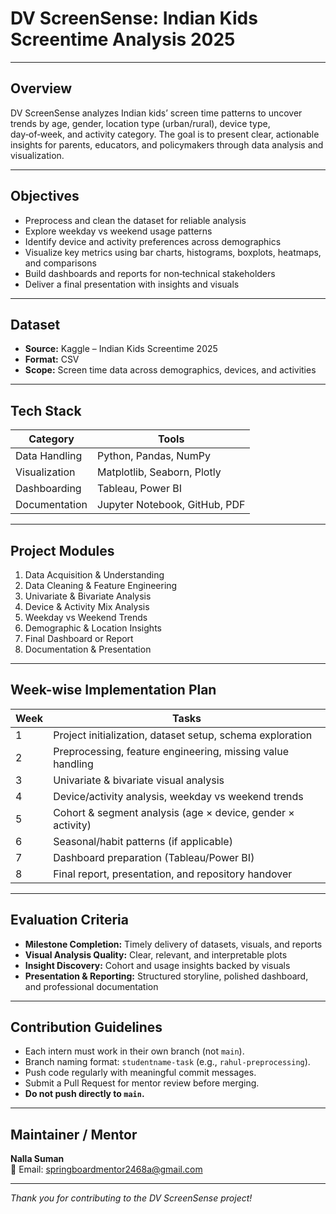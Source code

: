 # DV ScreenSense: Indian Kids Screentime Analysis 2025

---

## Overview
DV ScreenSense analyzes Indian kids’ screen time patterns to uncover trends by age, gender, location type (urban/rural), device type, day‑of‑week, and activity category. The goal is to present clear, actionable insights for parents, educators, and policymakers through data analysis and visualization.

---

## Objectives
- Preprocess and clean the dataset for reliable analysis  
- Explore weekday vs weekend usage patterns  
- Identify device and activity preferences across demographics  
- Visualize key metrics using bar charts, histograms, boxplots, heatmaps, and comparisons  
- Build dashboards and reports for non‑technical stakeholders  
- Deliver a final presentation with insights and visuals  

---

## Dataset
- **Source:** Kaggle – Indian Kids Screentime 2025  
- **Format:** CSV  
- **Scope:** Screen time data across demographics, devices, and activities  

---

## Tech Stack
| Category      | Tools                          |
| ------------- | ------------------------------|
| Data Handling | Python, Pandas, NumPy          |
| Visualization | Matplotlib, Seaborn, Plotly    |
| Dashboarding  | Tableau, Power BI              |
| Documentation | Jupyter Notebook, GitHub, PDF |

---

## Project Modules
1. Data Acquisition & Understanding  
2. Data Cleaning & Feature Engineering  
3. Univariate & Bivariate Analysis  
4. Device & Activity Mix Analysis  
5. Weekday vs Weekend Trends  
6. Demographic & Location Insights  
7. Final Dashboard or Report  
8. Documentation & Presentation  

---

## Week-wise Implementation Plan

| Week | Tasks                                                              |
|-------|--------------------------------------------------------------------|
| 1     | Project initialization, dataset setup, schema exploration          |
| 2     | Preprocessing, feature engineering, missing value handling         |
| 3     | Univariate & bivariate visual analysis                             |
| 4     | Device/activity analysis, weekday vs weekend trends                |
| 5     | Cohort & segment analysis (age × device, gender × activity)        |
| 6     | Seasonal/habit patterns (if applicable)                            |
| 7     | Dashboard preparation (Tableau/Power BI)                           |
| 8     | Final report, presentation, and repository handover                |

---

## Evaluation Criteria
- **Milestone Completion:** Timely delivery of datasets, visuals, and reports  
- **Visual Analysis Quality:** Clear, relevant, and interpretable plots  
- **Insight Discovery:** Cohort and usage insights backed by visuals  
- **Presentation & Reporting:** Structured storyline, polished dashboard, and professional documentation  

---

## Contribution Guidelines
- Each intern must work in their own branch (not `main`).  
- Branch naming format: `studentname-task` (e.g., `rahul-preprocessing`).  
- Push code regularly with meaningful commit messages.  
- Submit a Pull Request for mentor review before merging.  
- **Do not push directly to `main`.**  

---

## Maintainer / Mentor
**Nalla Suman**  
📧 Email: [springboardmentor2468a@gmail.com](mailto:springboardmentor2468a@gmail.com)

---

*Thank you for contributing to the DV ScreenSense project!*

